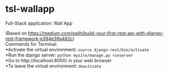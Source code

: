 # tsl-wallapp
Full-Stack application: Wall App

(Based on https://medium.com/swlh/build-your-first-rest-api-with-django-rest-framework-e394e39a482c) \
Commands for Terminal:\
*Activate the virtual environment: `source django-rest/bin/activate`\
*Run the django server: `python mysite/manage.py runserver`\
*Go to http://localhost:8000/ in your web browser\
*To leave the virtual environment: `deactivate`
